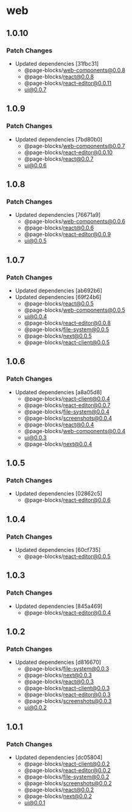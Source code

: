 # web

## 1.0.10

### Patch Changes

- Updated dependencies [31fbc31]
  - @page-blocks/web-components@0.0.8
  - @page-blocks/react@0.0.8
  - @page-blocks/react-editor@0.0.11
  - ui@0.0.7

## 1.0.9

### Patch Changes

- Updated dependencies [7bd80b0]
  - @page-blocks/web-components@0.0.7
  - @page-blocks/react-editor@0.0.10
  - @page-blocks/react@0.0.7
  - ui@0.0.6

## 1.0.8

### Patch Changes

- Updated dependencies [76671a9]
  - @page-blocks/web-components@0.0.6
  - @page-blocks/react@0.0.6
  - @page-blocks/react-editor@0.0.9
  - ui@0.0.5

## 1.0.7

### Patch Changes

- Updated dependencies [ab692b6]
- Updated dependencies [69f24b6]
  - @page-blocks/react@0.0.5
  - @page-blocks/web-components@0.0.5
  - ui@0.0.4
  - @page-blocks/react-editor@0.0.8
  - @page-blocks/file-system@0.0.5
  - @page-blocks/next@0.0.5
  - @page-blocks/react-client@0.0.5

## 1.0.6

### Patch Changes

- Updated dependencies [a8a05d8]
  - @page-blocks/react-client@0.0.4
  - @page-blocks/react-editor@0.0.7
  - @page-blocks/file-system@0.0.4
  - @page-blocks/screenshots@0.0.4
  - @page-blocks/react@0.0.4
  - @page-blocks/web-components@0.0.4
  - ui@0.0.3
  - @page-blocks/next@0.0.4

## 1.0.5

### Patch Changes

- Updated dependencies [02862c5]
  - @page-blocks/react-editor@0.0.6

## 1.0.4

### Patch Changes

- Updated dependencies [60cf735]
  - @page-blocks/react-editor@0.0.5

## 1.0.3

### Patch Changes

- Updated dependencies [845a469]
  - @page-blocks/react-editor@0.0.4

## 1.0.2

### Patch Changes

- Updated dependencies [d816670]
  - @page-blocks/file-system@0.0.3
  - @page-blocks/next@0.0.3
  - @page-blocks/react@0.0.3
  - @page-blocks/react-client@0.0.3
  - @page-blocks/react-editor@0.0.3
  - @page-blocks/screenshots@0.0.3
  - ui@0.0.2

## 1.0.1

### Patch Changes

- Updated dependencies [dc05804]
  - @page-blocks/react-client@0.0.2
  - @page-blocks/react-editor@0.0.2
  - @page-blocks/file-system@0.0.2
  - @page-blocks/screenshots@0.0.2
  - @page-blocks/react@0.0.2
  - @page-blocks/next@0.0.2
  - ui@0.0.1
